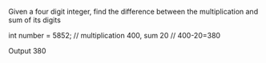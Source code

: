Given a four digit integer, find the difference between the multiplication and sum of  its digits

int number = 5852;  // multiplication 400, sum 20 // 400-20=380
 



Output 380



